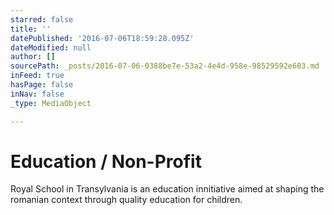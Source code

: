 ```yaml
---
starred: false
title: ''
datePublished: '2016-07-06T18:59:28.095Z'
dateModified: null
author: []
sourcePath: _posts/2016-07-06-0388be7e-53a2-4e4d-958e-98529592e603.md
inFeed: true
hasPage: false
inNav: false
_type: MediaObject

---
```

# Education / Non-Profit

Royal School in Transylvania is an education innitiative aimed at shaping the romanian context through quality education for children.